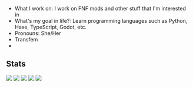 - What I work on: I work on FNF mods and other stuff that I'm interested in
- What's my goal in life?: Learn programming languages such as Python, Haxe, TypeScript, Godot, etc.
- Pronouns: She/Her
- Transfem
- 
## Stats

[![](https://raw.githubusercontent.com/nebulazone1/github-profile-summary-cards-example/master/profile-summary-card-output/github_dark/0-profile-details.svg)](https://github.com/nebulazone1/github-profile-summary-cards)
[![](https://raw.githubusercontent.com/nebulazone1/github-profile-summary-cards-example/master/profile-summary-card-output/github_dark/1-repos-per-language.svg)](https://github.com/nebulazone1/github-profile-summary-cards) [![](https://raw.githubusercontent.com/nebulazone1/github-profile-summary-cards-example/master/profile-summary-card-output/github_dark/2-most-commit-language.svg)](https://github.com/nebulazone1/github-profile-summary-cards)
[![](https://raw.githubusercontent.com/nebulazone1/github-profile-summary-cards-example/master/profile-summary-card-output/github_dark/3-stats.svg)](https://github.com/nebulazone1/github-profile-summary-cards) [![](https://raw.githubusercontent.com/nebulazone1/github-profile-summary-cards-example/master/profile-summary-card-output/github_dark/4-productive-time.svg)](https://github.com/nebulazone1/github-profile-summary-cards)
